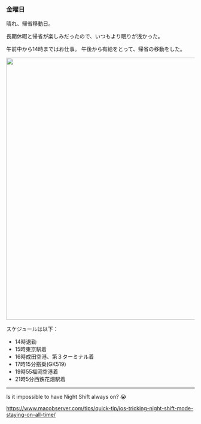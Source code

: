 ### 金曜日

晴れ、帰省移動日。

長期休暇と帰省が楽しみだったので、いつもより眠りが浅かった。

午前中から14時まではお仕事。
午後から有給をとって、帰省の移動をした。

<img src="https://i.imgur.com/UAxTmZl.jpg" width="700">

スケジュールは以下：

- 14時退勤
- 15時東京駅着
- 16時成田空港、第３ターミナル着
- 17時15分搭乗(GK519)
- 19時55福岡空港着
- 21時5分西鉄花畑駅着

---

Is it impossible to have Night Shift always on? 😭

https://www.macobserver.com/tips/quick-tip/ios-tricking-night-shift-mode-staying-on-all-time/